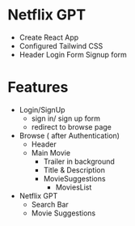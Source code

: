 # Netflix GPT

- Create React App
- Configured Tailwind CSS
- Header
Login Form
Signup form


# Features
- Login/SignUp
    - sign in/ sign up form
    - redirect to browse page
- Browse ( after Authentication)
     - Header
     - Main Movie
         - Trailer in background
         - Title & Description
         - MovieSuggestions
            - MoviesList 
- Netflix GPT
     - Search Bar
     - Movie Suggestions            